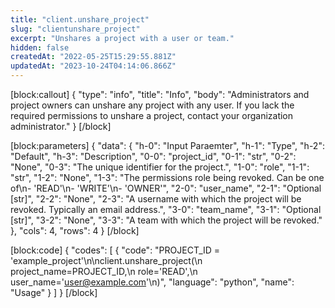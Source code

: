 ```yaml
---
title: "client.unshare_project"
slug: "clientunshare_project"
excerpt: "Unshares a project with a user or team."
hidden: false
createdAt: "2022-05-25T15:29:55.881Z"
updatedAt: "2023-10-24T04:14:06.866Z"
---
```

[block:callout]
{
  "type": "info",
  "title": "Info",
  "body": "Administrators and project owners can unshare any project with any user. If you lack the required permissions to unshare a project, contact your organization administrator."
}
[/block]

[block:parameters]
{
  "data": {
    "h-0": "Input Paraemter",
    "h-1": "Type",
    "h-2": "Default",
    "h-3": "Description",
    "0-0": "project_id",
    "0-1": "str",
    "0-2": "None",
    "0-3": "The unique identifier for the project.",
    "1-0": "role",
    "1-1": "str",
    "1-2": "None",
    "1-3": "The permissions role being revoked. Can be one of\n- 'READ'\n- 'WRITE'\n- 'OWNER'",
    "2-0": "user_name",
    "2-1": "Optional [str]",
    "2-2": "None",
    "2-3": "A username with which the project will be revoked. Typically an email address.",
    "3-0": "team_name",
    "3-1": "Optional [str]",
    "3-2": "None",
    "3-3": "A team with which the project will be revoked."
  },
  "cols": 4,
  "rows": 4
}
[/block]

[block:code]
{
  "codes": [
    {
      "code": "PROJECT_ID = 'example_project'\n\nclient.unshare_project(\n    project_name=PROJECT_ID,\n    role='READ',\n    user_name='user@example.com'\n)",
      "language": "python",
      "name": "Usage"
    }
  ]
}
[/block]